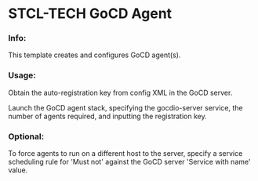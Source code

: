 # STCL-TECH GoCD Agent

### Info:

 This template creates and configures GoCD agent(s).

### Usage:

  Obtain the auto-registration key from config XML in the GoCD server.

  Launch the GoCD agent stack, specifying the gocdio-server service, the number of agents required, and inputting the registration key.

### Optional:

   To force agents to run on a different host to the server, specify a service scheduling rule for 'Must not' against the GoCD server 'Service with name' value.
